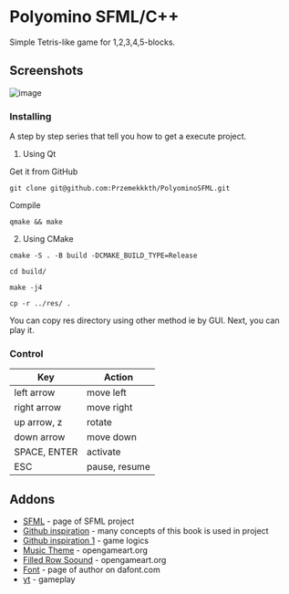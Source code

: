 # Polyomino SFML/C++
Simple Tetris-like game for 1,2,3,4,5-blocks.

## Screenshots
![image](https://user-images.githubusercontent.com/28188300/219856313-fecfb9b5-7c94-45a2-907c-a5c1434c6dc9.gif)

### Installing
A step by step series  that tell you how to get a execute project.

1) Using Qt

Get it from GitHub
```
git clone git@github.com:Przemekkkth/PolyominoSFML.git
```
Compile
```
qmake && make
```

2) Using CMake

```
cmake -S . -B build -DCMAKE_BUILD_TYPE=Release
```
```
cd build/
```
```
make -j4
```
```
cp -r ../res/ .
```
You can copy res directory using other method ie by GUI. Next, you can play it.

### Control

|     Key       | Action        |
| ------------- | ------------- |
| left arrow             | move left  |
| right arrow             | move right  |
| up arrow, z             | rotate  |
| down arrow         | move down  |
| SPACE, ENTER             | activate  |
| ESC           | pause, resume  |

## Addons
* [SFML](https://www.sfml-dev.org/) - page of SFML project
* [Github inspiration](https://github.com/SFML/SFML-Game-Development-Book) - many concepts of this book is used in project
* [Github inspiration 1](https://github.com/OneLoneCoder/Javidx9/blob/master/SimplyCode/OneLoneCoder_Tetris.cpp) - game logics
* [Music Theme](https://opengameart.org/content/title-theme-8-bit-style) - opengameart.org
* [Filled Row Soound](https://opengameart.org/content/title-theme-8-bit-style) - opengameart.org
* [Font](https://www.dafont.com/craftron-gaming.d6128) - page of author on dafont.com
* [yt](https://youtu.be/QdhNQLQd8Cs) - gameplay
